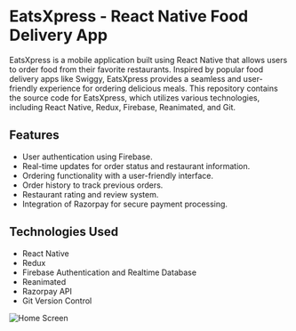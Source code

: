 # EatsXpress - React Native Food Delivery App

EatsXpress is a mobile application built using React Native that allows users to order food from their favorite restaurants. Inspired by popular food delivery apps like Swiggy, EatsXpress provides a seamless and user-friendly experience for ordering delicious meals. This repository contains the source code for EatsXpress, which utilizes various technologies, including React Native, Redux, Firebase, Reanimated, and Git.

## Features

- User authentication using Firebase.
- Real-time updates for order status and restaurant information.
- Ordering functionality with a user-friendly interface.
- Order history to track previous orders.
- Restaurant rating and review system.
- Integration of Razorpay for secure payment processing.

## Technologies Used

- React Native
- Redux
- Firebase Authentication and Realtime Database
- Reanimated
- Razorpay API
- Git Version Control

![Home Screen](screenshots/1.jpg)
